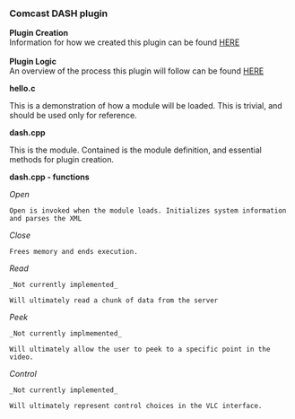 ### Comcast DASH plugin


**Plugin Creation**<br />
Information for how we created this plugin can be found [HERE](https://github.com/Grade-A-Software/Comcast-DASH-VLC/wiki/Module-Creation)
<br />
<br />
**Plugin Logic**<br />
An overview of the process this plugin will follow can be found [HERE](https://github.com/Grade-A-Software/Comcast-DASH-VLC/wiki/Playback-Loop-Logic)



**hello.c**<br />

This is a demonstration of how a module will be loaded. This is trivial, and should be used only for reference.

**dash.cpp**<br />

This is the module. Contained is the module definition, and essential methods for plugin creation.

**dash.cpp - functions**<br />

_Open_

	Open is invoked when the module loads. Initializes system information and parses the XML
_Close_

	Frees memory and ends execution.
_Read_

	_Not currently implemented_

	Will ultimately read a chunk of data from the server

_Peek_

	_Not currently implmemented_

	Will ultimately allow the user to peek to a specific point in the video.

_Control_

	_Not currently implemented_

	Will ultimately represent control choices in the VLC interface.
